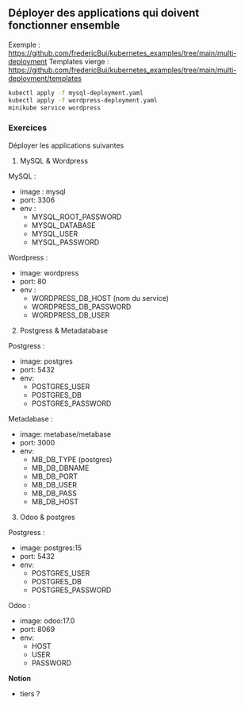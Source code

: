 ## Déployer des applications qui doivent fonctionner ensemble

Exemple : https://github.com/fredericBui/kubernetes_examples/tree/main/multi-deployment
Templates vierge : https://github.com/fredericBui/kubernetes_examples/tree/main/multi-deployment/templates

```bash
kubectl apply -f mysql-deployment.yaml
kubectl apply -f wordpress-deployment.yaml
minikube service wordpress
```

### Exercices

Déployer les applications suivantes

1. MySQL & Wordpress

MySQL :
- image : mysql
- port: 3306
- env :
    - MYSQL_ROOT_PASSWORD
    - MYSQL_DATABASE
    - MYSQL_USER
    - MYSQL_PASSWORD

Wordpress :
- image: wordpress
- port: 80
- env :
    - WORDPRESS_DB_HOST (nom du service)
    - WORDPRESS_DB_PASSWORD
    - WORDPRESS_DB_USER 

2. Postgress & Metadatabase

Postgress :
- image: postgres
- port: 5432
- env:
    - POSTGRES_USER
    - POSTGRES_DB
    - POSTGRES_PASSWORD

Metadabase :
- image: metabase/metabase
- port: 3000
- env:
    - MB_DB_TYPE (postgres)
    - MB_DB_DBNAME
    - MB_DB_PORT
    - MB_DB_USER
    - MB_DB_PASS
    - MB_DB_HOST

3. Odoo & postgres

Postgress :
- image: postgres:15
- port: 5432
- env:
    - POSTGRES_USER
    - POSTGRES_DB
    - POSTGRES_PASSWORD

Odoo :
- image: odoo:17.0
- port: 8069
- env:
    - HOST
    - USER
    - PASSWORD

**Notion**
- tiers ?